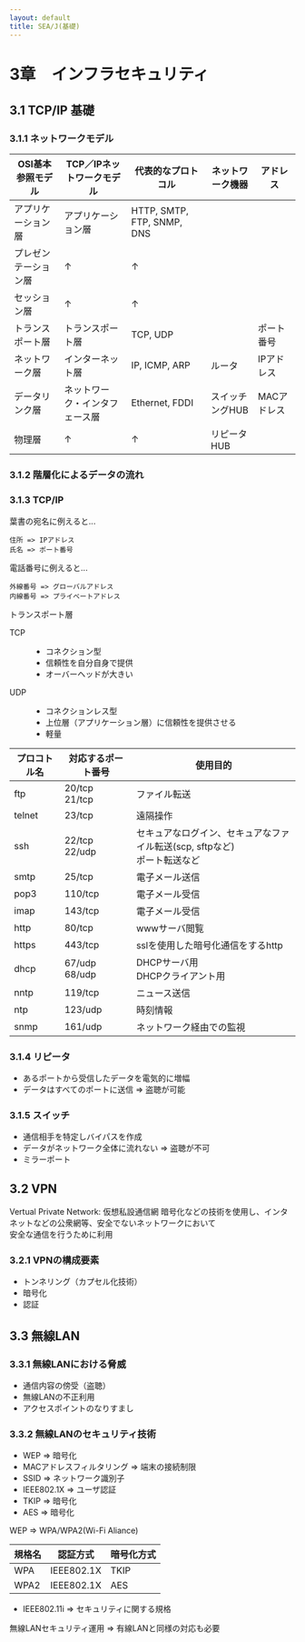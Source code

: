 ```yaml
---
layout: default
title: SEA/J(基礎) 
---
```


# 3章　インフラセキュリティ

## 3.1 TCP/IP 基礎

### 3.1.1 ネットワークモデル

OSI基本参照モデル | TCP／IPネットワークモデル | 代表的なプロトコル | ネットワーク機器 | アドレス
--- | --- | --- | --- | ---
アプリケーション層 | アプリケーション層 | HTTP, SMTP, FTP, SNMP, DNS
プレゼンテーション層 | ↑ | ↑
セッション層 | ↑ | ↑
トランスポート層 | トランスポート層 | TCP, UDP |  | ポート番号
ネットワーク層 | インターネット層 | IP, ICMP, ARP | ルータ | IPアドレス
データリンク層 | ネットワーク・インタフェース層 | Ethernet, FDDI | スイッチングHUB | MACアドレス
物理層 | ↑ | ↑ | リピータHUB

### 3.1.2 階層化によるデータの流れ

### 3.1.3 TCP/IP

葉書の宛名に例えると...

	住所 => IPアドレス
	氏名 => ポート番号

電話番号に例えると...

	外線番号 => グローバルアドレス
	内線番号 => プライベートアドレス

トランスポート層
<dl>
<dt>TCP</dt>
<dd><ul>
<li>コネクション型</li>
<li>信頼性を自分自身で提供</li>
<li>オーバーヘッドが大きい</li>
</ul></dd>
<dt>UDP</dt>
<dd><ul>
<li>コネクションレス型</li>
<li>上位層（アプリケーション層）に信頼性を提供させる</li>
<li>軽量</li>
</ul></dd>
</dl>

プロコトル名 | 対応するポート番号 | 使用目的
--- | --- | ---
ftp | 20/tcp<br />21/tcp | ファイル転送
telnet | 23/tcp | 遠隔操作
ssh | 22/tcp<br />22/udp | セキュアなログイン、セキュアなファイル転送(scp, sftpなど)<br />ポート転送など
smtp | 25/tcp | 電子メール送信
pop3 | 110/tcp | 電子メール受信
imap | 143/tcp | 電子メール受信
http | 80/tcp | wwwサーバ閲覧
https | 443/tcp | sslを使用した暗号化通信をするhttp
dhcp | 67/udp<br />68/udp | DHCPサーバ用<br />DHCPクライアント用
nntp | 119/tcp | ニュース送信
ntp | 123/udp | 時刻情報
snmp | 161/udp | ネットワーク経由での監視

### 3.1.4 リピータ

* あるポートから受信したデータを電気的に増幅
* データはすべてのポートに送信 => 盗聴が可能

### 3.1.5 スイッチ

* 通信相手を特定しバイパスを作成
* データがネットワーク全体に流れない => 盗聴が不可
* ミラーポート

## 3.2 VPN

Vertual Private Network: 仮想私設通信網
暗号化などの技術を使用し、インタネットなどの公衆網等、安全でないネットワークにおいて<br />
安全な通信を行うために利用

### 3.2.1 VPNの構成要素

* トンネリング（カプセル化技術）
* 暗号化
* 認証

## 3.3 無線LAN

### 3.3.1 無線LANにおける脅威

* 通信内容の傍受（盗聴）
* 無線LANの不正利用
* アクセスポイントのなりすまし

### 3.3.2 無線LANのセキュリティ技術

* WEP => 暗号化
* MACアドレスフィルタリング => 端末の接続制限
* SSID => ネットワーク識別子
* IEEE802.1X => ユーザ認証
* TKIP => 暗号化
* AES => 暗号化

WEP => WPA/WPA2(Wi-Fi Aliance)

規格名 | 認証方式 | 暗号化方式
--- | --- | ---
WPA | IEEE802.1X | TKIP
WPA2 | IEEE802.1X | AES

* IEEE802.11i => セキュリティに関する規格

無線LANセキュリティ運用 => 有線LANと同様の対応も必要
